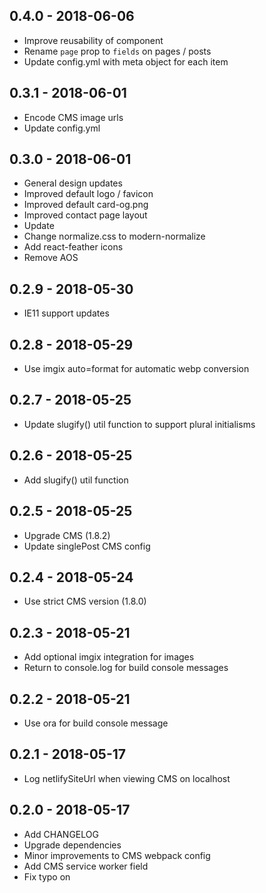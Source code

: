 ## 0.4.0 - 2018-06-06

* Improve reusability of <Meta /> component
* Rename `page` prop to `fields` on pages / posts
* Update config.yml with meta object for each item

## 0.3.1 - 2018-06-01

* Encode CMS image urls
* Update config.yml

## 0.3.0 - 2018-06-01

* General design updates
* Improved default logo / favicon
* Improved default card-og.png
* Improved contact page layout
* Update <BackgroundImage />
* Change normalize.css to modern-normalize
* Add react-feather icons
* Remove AOS

## 0.2.9 - 2018-05-30

* IE11 support updates

## 0.2.8 - 2018-05-29

* Use imgix auto=format for automatic webp conversion

## 0.2.7 - 2018-05-25

* Update slugify() util function to support plural initialisms

## 0.2.6 - 2018-05-25

* Add slugify() util function

## 0.2.5 - 2018-05-25

* Upgrade CMS (1.8.2)
* Update singlePost CMS config

## 0.2.4 - 2018-05-24

* Use strict CMS version (1.8.0)

## 0.2.3 - 2018-05-21

* Add optional imgix integration for images
* Return to console.log for build console messages

## 0.2.2 - 2018-05-21

* Use ora for build console message

## 0.2.1 - 2018-05-17

* Log netlifySiteUrl when viewing CMS on localhost

## 0.2.0 - 2018-05-17

* Add CHANGELOG
* Upgrade dependencies
* Minor improvements to CMS webpack config
* Add CMS service worker field
* Fix typo on <SinglePost />
